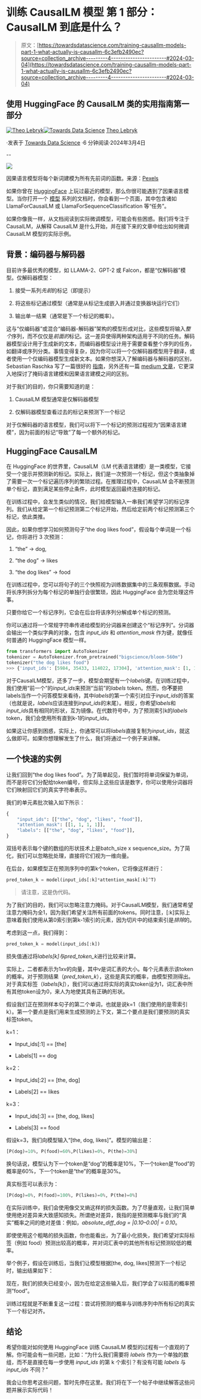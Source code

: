 # 训练 CausalLM 模型 第 1 部分：CausalLM 到底是什么？

> 原文：[https://towardsdatascience.com/training-causallm-models-part-1-what-actually-is-causallm-6c3efb2490ec?source=collection_archive---------4-----------------------#2024-03-04](https://towardsdatascience.com/training-causallm-models-part-1-what-actually-is-causallm-6c3efb2490ec?source=collection_archive---------4-----------------------#2024-03-04)

## 使用 HuggingFace 的 CausalLM 类的实用指南第一部分

[](https://tlebryk.medium.com/?source=post_page---byline--6c3efb2490ec--------------------------------)[![Theo Lebryk](../Images/c2e0d606f4a99831fad5575f59848544.png)](https://tlebryk.medium.com/?source=post_page---byline--6c3efb2490ec--------------------------------)[](https://towardsdatascience.com/?source=post_page---byline--6c3efb2490ec--------------------------------)[![Towards Data Science](../Images/a6ff2676ffcc0c7aad8aaf1d79379785.png)](https://towardsdatascience.com/?source=post_page---byline--6c3efb2490ec--------------------------------) [Theo Lebryk](https://tlebryk.medium.com/?source=post_page---byline--6c3efb2490ec--------------------------------)

·发表于 [Towards Data Science](https://towardsdatascience.com/?source=post_page---byline--6c3efb2490ec--------------------------------) ·6 分钟阅读·2024年3月4日

--

![](../Images/2a68f7d550af4571fd5c25099893c910.png)

因果语言模型将每个新词建模为所有先前词的函数。来源：[Pexels](https://www.pexels.com/photo/dog-eating-a-carrot-5255204/)

如果你曾在 [HuggingFace](https://huggingface.co/spaces/HuggingFaceH4/open_llm_leaderboard) 上玩过最近的模型，那么你很可能遇到了因果语言模型。当你打开一个 [模型](https://huggingface.co/docs/transformers/main/en/model_doc/llama) 系列的文档时，你会看到一个页面，其中包含诸如 LlamaForCausalLM 或 LlamaForSequenceClassification 等“任务”。

如果你像我一样，从文档阅读到实际微调模型，可能会有些困惑。我们将专注于 CausalLM，从解释 CausalLM 是什么开始，并在接下来的文章中给出如何微调 CausalLM 模型的实际示例。

## 背景：编码器与解码器

目前许多最优秀的模型，如 LLAMA-2、GPT-2 或 Falcon，都是“仅解码器”模型。仅解码器模型：

1.  接受一系列*先前*的标记（即提示）

1.  将这些标记通过模型（通常是从标记生成嵌入并通过变换器块运行它们）

1.  输出单一结果（通常是下一个标记的概率）。

这与“仅编码器”或混合“编码器-解码器”架构的模型形成对比，这些模型将输入*整个*序列，而不仅仅是*前面的*标记。这一差异使得两种架构适用于不同的任务。解码器模型设计用于生成新的文本，而编码器模型设计用于需要查看整个序列的任务，如翻译或序列分类。事情变得复杂，因为你可以将一个仅解码器模型用于翻译，或者使用一个仅编码器模型生成新文本。如果你想深入了解编码器与解码器的区别，Sebastian Raschka 写了一篇很好的 [指南](https://magazine.sebastianraschka.com/p/understanding-encoder-and-decoder)，另外还有一篇 [medium 文章](/understanding-masked-language-models-mlm-and-causal-language-models-clm-in-nlp-194c15f56a5)，它更深入地探讨了掩码语言建模和因果语言建模之间的区别。

对于我们的目的，你只需要知道的是：

1.  CausalLM 模型通常是仅解码器模型

1.  仅解码器模型查看过去的标记来预测下一个标记

对于仅解码器的语言模型，我们可以将下一个标记的预测过程视为“因果语言建模”，因为前面的标记“导致”了每一个额外的标记。

## HuggingFace CausalLM

在 HuggingFace 的世界里，CausalLM（LM 代表语言建模）是一类模型，它接受一个提示并预测新的标记。实际上，我们是一次预测一个标记，但这个类抽象掉了需要一次一个标记遍历序列的繁琐过程。在推理过程中，CausalLM 会不断预测单个标记，直到满足某些停止条件，此时模型返回最终连接的标记。

在训练过程中，会发生类似的情况，我们给模型输入一串我们希望学习的标记序列。我们从给定第一个标记预测第二个标记开始，然后给定前两个标记预测第三个标记，依此类推。

因此，如果你想学习如何预测句子“the dog likes food”，假设每个单词是一个标记，你将进行 3 次预测：

1.  “the” → dog,

1.  “the dog” → likes

1.  “the dog likes” → food

在训练过程中，您可以将句子的三个快照视为训练数据集中的三条观察数据。手动将长序列拆分为每个标记的单独行会很繁琐，因此 HuggingFace 会为您处理这件事。

只要你给它一个标记序列，它会在后台将该序列分解成单个标记的预测。

你可以通过将一个常规字符串传递给模型的分词器来创建这个“标记序列”。分词器会输出一个类似字典的对象，包含 *input_ids* 和 *attention_mask* 作为键，就像任何普通的 HuggingFace 模型一样。

```py
from transformers import AutoTokenizer
tokenizer = AutoTokenizer.from_pretrained("bigscience/bloom-560m")
tokenizer("the dog likes food")
>>> {'input_ids': [5984, 35433, 114022, 17304], 'attention_mask': [1, 1, 1, 1]}
```

对于CausalLM模型，还多了一步，模型会期望有一个*labels*键。在训练过程中，我们使用“前一个”的*input_ids*来预测“当前”的*labels* token。然而，你**不**要把labels当作一个问答模型来看待，其中*labels*的第一个索引对应于*input_ids*的答案（也就是说，*labels*应该连接到*input_ids*的末尾）。相反，你希望*labels*和*input_ids*具有相同的形状，互为镜像。在代数符号中，为了预测索引k的*labels* token，我们会使用所有直到k-1的*input_ids*。

如果这让你感到困惑，实际上，你通常可以将*labels*直接复制为*input_ids*，就这么做即可。如果你想理解发生了什么，我们将通过一个例子来讲解。

## 一个快速的实例

让我们回到“the dog likes food”。为了简单起见，我们暂时将单词保留为单词，而不是将它们分配给token编号，但实际上这些应该是数字，你可以使用分词器将它们映射回它们的真实字符串表示。

我们的单元素批次输入如下所示：

```py
{
    "input_ids": [["the", "dog", "likes", "food"]],
    "attention_mask": [[1, 1, 1, 1]],
    "labels": [["the", "dog", "likes", "food"]],
}
```

双括号表示每个键的数组的形状技术上是batch_size x sequence_size。为了简化，我们可以忽略批处理，直接将它们视为一维向量。

在后台，如果模型正在预测序列中的第k个token，它将像这样进行：

```py
pred_token_k = model(input_ids[:k]*attention_mask[:k]^T)
```

> 请注意，这是伪代码。

为了我们的目的，我们可以忽略注意力掩码。对于CausalLM模型，我们通常希望注意力掩码为全1，因为我们希望关注所有前面的tokens。同时注意，[:k]实际上意味着我们使用从第0索引到第k-1索引的元素，因为切片中的结束索引是*排除*的。

考虑到这一点，我们得到：

```py
pred_token_k = model(input_ids[:k])
```

损失值通过将*labels[k]*与*pred_token_k*进行比较来计算。

实际上，二者都表示为1xv的向量，其中v是词汇表的大小。每个元素表示该token的概率。对于预测结果（*pred_token_k*），这些是真实的概率，由模型预测得出。对于真实标签（*labels[k]*），我们可以通过将实际的真实token设为1，词汇表中所有其他token设为0，来人为地使其具有正确的形状。

假设我们正在预测样本句子的第二个单词，也就是说k=1（我们使用的是零索引k）。第一个要点是我们用来生成预测的上下文，第二个要点是我们要预测的真实标签token。

k=1：

+   Input_ids[:1] == [the]

+   Labels[1] == dog

k=2：

+   Input_ids[:2] == [the, dog]

+   Labels[2] == likes

k=3：

+   Input_ids[:3] == [the, dog, likes]

+   Labels[3] == food

假设k=3，我们向模型输入“[the, dog, likes]”。模型的输出是：

```py
[P(dog)=10%, P(food)=60%,P(likes)=0%, P(the)=30%]
```

换句话说，模型认为下一个token是“dog”的概率是10%，下一个token是“food”的概率是60%，下一个token是“the”的概率是30%。

真实标签可以表示为：

```py
[P(dog)=0%, P(food)=100%, P(likes)=0%, P(the)=0%]
```

在实际训练中，我们会使用像交叉熵这样的损失函数。为了尽量直观，让我们简单使用绝对差异来大致感知损失。所谓绝对差异，我指的是预测概率与我们的“真实”概率之间的绝对差值：例如，*absolute_diff_dog = |0.10–0.00| = 0.10*。

即使使用这个粗略的损失函数，你也能看出，为了最小化损失，我们希望对实际标签（例如 food）预测出较高的概率，并对词汇表中的其他所有标记预测较低的概率。

举个例子，假设在训练后，当我们让模型根据[the, dog, likes]预测下一个标记时，输出结果如下：

现在，我们的损失已经变小，因为在给定这些输入后，我们学会了以较高的概率预测“food”。

训练过程就是不断重复这一过程：尝试将预测的概率与训练序列中所有标记的真实下一个标记对齐。

## 结论

希望你能对如何使用 HuggingFace 训练 CausalLM 模型的过程有一个直观的了解。你可能会有一些问题，比如：“为什么我们需要将 *labels* 作为一个单独的数组，而不是直接在每一步使用 *input_ids* 的第 k 个索引？有没有可能 *labels* 与 *input_ids* 不同？”

我会让你思考这些问题，暂时先停在这里。我们将在下一个帖子中继续解答这些问题并展示实际代码！
